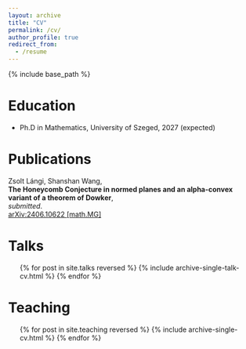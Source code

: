 ```yaml
---
layout: archive
title: "CV"
permalink: /cv/
author_profile: true
redirect_from:
  - /resume
---
```


{% include base_path %}

Education
======
* Ph.D in Mathematics, University of Szeged, 2027 (expected)


Publications
======
Zsolt Lángi, Shanshan Wang,  
**The Honeycomb Conjecture in normed planes and an alpha-convex variant of a theorem of Dowker**,  
*submitted*.  
[	arXiv:2406.10622 [math.MG]](https://arxiv.org/abs/2406.10622)

  
Talks
======
  <ul>{% for post in site.talks reversed %}
    {% include archive-single-talk-cv.html  %}
  {% endfor %}</ul>
  
Teaching
======
  <ul>{% for post in site.teaching reversed %}
    {% include archive-single-cv.html %}
  {% endfor %}</ul>
  

